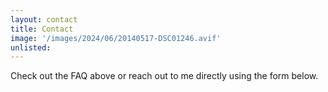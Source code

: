 ```yaml
---
layout: contact
title: Contact
image: '/images/2024/06/20140517-DSC01246.avif'
unlisted:
---
```


Check out the FAQ above or reach out to me directly using the form below. 